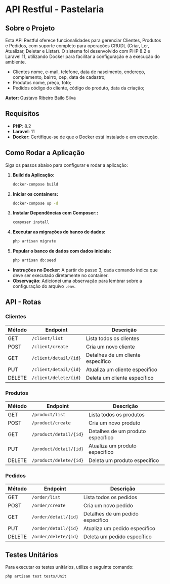 # API Restful - Pastelaria

## Sobre o Projeto

Esta API Restful oferece funcionalidades para gerenciar Clientes, Produtos e Pedidos, com suporte completo para operações CRUDL (Criar, Ler, Atualizar, Deletar e Listar). O sistema foi desenvolvido com PHP 8.2 e Laravel 11, utilizando Docker para facilitar a configuração e a execução do ambiente.

-   Clientes nome, e-mail, telefone, data de nascimento, endereço, complemento, bairro, cep, data de cadastro;
-   Produtos nome, preço, foto;
-   Pedidos código do cliente, código do produto, data da criação;

**Autor:** Gustavo Ribeiro Bailo Silva

## Requisitos

-   **PHP**: 8.2
-   **Laravel**: 11
-   **Docker**: Certifique-se de que o Docker está instalado e em execução.

## Como Rodar a Aplicação

Siga os passos abaixo para configurar e rodar a aplicação:

1. **Build da Aplicação**:

    ```bash
    docker-compose build
    ```

2. **Iniciar os containers:**

    ```bash
    docker-compose up -d
    ```

3. **Instalar Dependências com Composer::**

    ```bash
    composer install
    ```

4. **Executar as migrações do banco de dados:**

    ```bash
    php artisan migrate
    ```

5. **Popular o banco de dados com dados iniciais:**

    ```bash
    php artisan db:seed
    ```

- **Instruções no Docker**: A partir do passo 3, cada comando indica que deve ser executado diretamente no container.
- **Observação**: Adicionei uma observação para lembrar sobre a configuração do arquivo `.env`.

## API - Rotas

### Clientes

| Método | Endpoint              | Descrição                         |
| ------ | --------------------- | --------------------------------- |
| GET    | `/client/list`        | Lista todos os clientes           |
| POST   | `/client/create`      | Cria um novo cliente              |
| GET    | `/client/detail/{id}` | Detalhes de um cliente específico |
| PUT    | `/client/detail/{id}` | Atualiza um cliente específico    |
| DELETE | `/client/delete/{id}` | Deleta um cliente específico      |

### Produtos

| Método | Endpoint               | Descrição                         |
| ------ | ---------------------- | --------------------------------- |
| GET    | `/product/list`        | Lista todos os produtos           |
| POST   | `/product/create`      | Cria um novo produto              |
| GET    | `/product/detail/{id}` | Detalhes de um produto específico |
| PUT    | `/product/detail/{id}` | Atualiza um produto específico    |
| DELETE | `/product/delete/{id}` | Deleta um produto específico      |

### Pedidos

| Método | Endpoint             | Descrição                        |
| ------ | -------------------- | -------------------------------- |
| GET    | `/order/list`        | Lista todos os pedidos           |
| POST   | `/order/create`      | Cria um novo pedido              |
| GET    | `/order/detail/{id}` | Detalhes de um pedido específico |
| PUT    | `/order/detail/{id}` | Atualiza um pedido específico    |
| DELETE | `/order/delete/{id}` | Deleta um pedido específico      |

## Testes Unitários

Para executar os testes unitários, utilize o seguinte comando:

```bash
php artisan test tests/Unit
```
